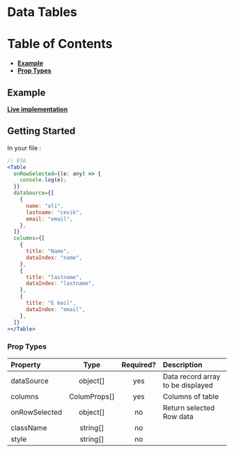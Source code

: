 # Data Tables

# Table of Contents

- [**Example**](#Example)
- [**Prop Types**](#prop-types)

## Example

[**Live implementation**](https://react-datatable-flame.vercel.app/)

## Getting Started

In your file :

```jsx
// ES6
<Table
  onRowSelected={(e: any) => {
    console.log(e);
  }}
  dataSource={[
    {
      name: "ali",
      lastname: "cevik",
      email: "email",
    },
  ]}
  columns={[
    {
      title: "Name",
      dataIndex: "name",
    },
    {
      title: "lastname",
      dataIndex: "lastname",
    },
    {
      title: "E mail",
      dataIndex: "email",
    },
  ]}
></Table>
```

### Prop Types

| Property      |     Type     | Required? | Description                       |
| :------------ | :----------: | :-------: | :-------------------------------- |
| dataSource    |   object[]   |    yes    | Data record array to be displayed |
| columns       | ColumProps[] |    yes    | Columns of table                  |
| onRowSelected |   object[]   |    no     | Return selected Row data          |
| className     |   string[]   |    no     |                                   |
| style         |   string[]   |    no     |                                   |
